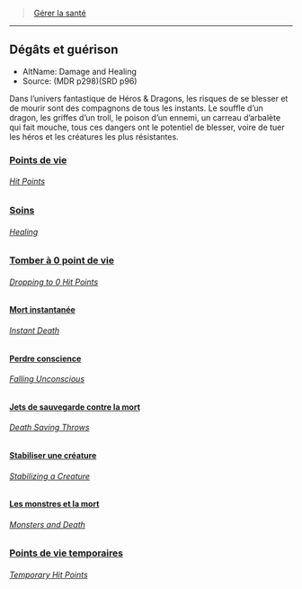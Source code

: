 ﻿---
!Items
Id: damage_healing_hd.md#dégâts-et-guérison-
RootId: damage_healing_hd.md
ParentLink: manage_health_hd.md
Name: 'Dégâts et guérison '
ParentName: Gérer la santé
NameLevel: 2
AltName: Damage and Healing
Source: (MDR p298)(SRD p96)
Attributes: {}
AttributesDictionary: >+
  {}

---
>  [Gérer la santé](hd_manage_health.md)

---


## Dégâts et guérison 

- AltName: Damage and Healing
- Source: (MDR p298)(SRD p96)

Dans l’univers fantastique de Héros & Dragons, les risques de se blesser et de mourir sont des compagnons de tous les instants. Le souffle d’un dragon, les griffes d’un troll, le poison d’un ennemi, un carreau d’arbalète qui fait mouche, tous ces dangers ont le potentiel de blesser, voire de tuer les héros et les créatures les plus résistantes.



### [Points de vie](hd_damage_healing_points_de_vie.md)

###### _[Hit Points](hd_damage_healing_points_de_vie.md)_



### [Soins](hd_damage_healing_soins.md)

###### _[Healing](hd_damage_healing_soins.md)_



### [Tomber à 0 point de vie](hd_damage_healing_tomber_a_0_point_de_vie.md)

###### _[Dropping to 0 Hit Points](hd_damage_healing_tomber_a_0_point_de_vie.md)_



#### [Mort instantanée](hd_damage_healing_mort_instantanee.md)

###### _[Instant Death](hd_damage_healing_mort_instantanee.md)_



#### [Perdre conscience](hd_damage_healing_perdre_conscience.md)

###### _[Falling Unconscious](hd_damage_healing_perdre_conscience.md)_



#### [Jets de sauvegarde contre la mort](hd_damage_healing_jets_de_sauvegarde_contre_la_mort.md)

###### _[Death Saving Throws](hd_damage_healing_jets_de_sauvegarde_contre_la_mort.md)_



#### [Stabiliser une créature](hd_damage_healing_stabiliser_une_creature.md)

###### _[Stabilizing a Creature](hd_damage_healing_stabiliser_une_creature.md)_



#### [Les monstres et la mort](hd_damage_healing_les_monstres_et_la_mort.md)

###### _[Monsters and Death](hd_damage_healing_les_monstres_et_la_mort.md)_



### [Points de vie temporaires](hd_damage_healing_points_de_vie_temporaires.md)

###### _[Temporary Hit Points](hd_damage_healing_points_de_vie_temporaires.md)_

